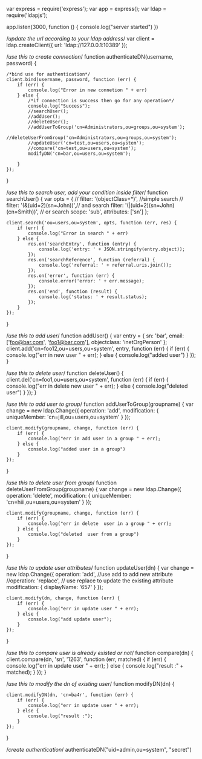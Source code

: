 var express = require('express');
var app = express();
var ldap = require('ldapjs');

app.listen(3000, function () {
    console.log("server started")
})

/*update the url according to your ldap address*/
var client = ldap.createClient({
    url: 'ldap://127.0.0.1:10389'
});

/*use this to create connection*/
function authenticateDN(username, password) {

    /*bind use for authentication*/
    client.bind(username, password, function (err) {
        if (err) {
            console.log("Error in new connetion " + err)
        } else {
            /*if connection is success then go for any operation*/
            console.log("Success");
            //searchUser();
            //addUser();
            //deleteUser();
            //addUserToGroup('cn=Administrators,ou=groups,ou=system');
            //deleteUserFromGroup('cn=Administrators,ou=groups,ou=system');
            //updateUser('cn=test,ou=users,ou=system');
            //compare('cn=test,ou=users,ou=system');
            modifyDN('cn=bar,ou=users,ou=system');

        }
    });
}

/*use this to search user, add your condition inside filter*/
function searchUser() {
    var opts = {
        //  filter: '(objectClass=*)',  //simple search
        //  filter: '(&(uid=2)(sn=John))',// and search
        filter: '(|(uid=2)(sn=John)(cn=Smith))', // or search
        scope: 'sub',
        attributes: ['sn']
    };

    client.search('ou=users,ou=system', opts, function (err, res) {
        if (err) {
            console.log("Error in search " + err)
        } else {
            res.on('searchEntry', function (entry) {
                console.log('entry: ' + JSON.stringify(entry.object));
            });
            res.on('searchReference', function (referral) {
                console.log('referral: ' + referral.uris.join());
            });
            res.on('error', function (err) {
                console.error('error: ' + err.message);
            });
            res.on('end', function (result) {
                console.log('status: ' + result.status);
            });
        }
    });
}

/*use this to add user*/
function addUser() {
    var entry = {
        sn: 'bar',
        email: ['foo@bar.com', 'foo1@bar.com'],
        objectclass: 'inetOrgPerson'
    };
    client.add('cn=foo12,ou=users,ou=system', entry, function (err) {
        if (err) {
            console.log("err in new user " + err);
        } else {
            console.log("added user")
        }
    });
}

/*use this to delete user*/
function deleteUser() {
    client.del('cn=foo1,ou=users,ou=system', function (err) {
        if (err) {
            console.log("err in delete new user " + err);
        } else {
            console.log("deleted user")
        }
    });
}

/*use this to add user to group*/
function addUserToGroup(groupname) {
    var change = new ldap.Change({
        operation: 'add',
        modification: {
            uniqueMember: 'cn=jill,ou=users,ou=system'
        }
    });

    client.modify(groupname, change, function (err) {
        if (err) {
            console.log("err in add user in a group " + err);
        } else {
            console.log("added user in a group")
        }
    });
}

/*use this to delete user from group*/
function deleteUserFromGroup(groupname) {
    var change = new ldap.Change({
        operation: 'delete',
        modification: {
            uniqueMember: 'cn=hiii,ou=users,ou=system'
        }
    });

    client.modify(groupname, change, function (err) {
        if (err) {
            console.log("err in delete  user in a group " + err);
        } else {
            console.log("deleted  user from a group")
        }
    });
}

/*use this to update user attributes*/
function updateUser(dn) {
    var change = new ldap.Change({
        operation: 'add',  //use add to add new attribute
        //operation: 'replace', // use replace to update the existing attribute
        modification: {
            displayName: '657'
        }
    });

    client.modify(dn, change, function (err) {
        if (err) {
            console.log("err in update user " + err);
        } else {
            console.log("add update user");
        }
    });
}

/*use this to compare user is already existed or not*/
function compare(dn) {
    client.compare(dn, 'sn', '1263', function (err, matched) {
        if (err) {
            console.log("err in update user " + err);
        } else {
            console.log("result :" + matched);
        }
    });
}

/*use this to modify the dn of existing user*/
function modifyDN(dn) {

    client.modifyDN(dn, 'cn=ba4r', function (err) {
        if (err) {
            console.log("err in update user " + err);
        } else {
            console.log("result :");
        }
    });
}

/*create authentication*/
authenticateDN("uid=admin,ou=system", "secret")
